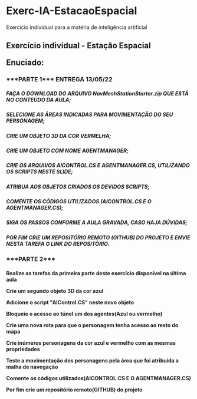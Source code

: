 # Exerc-IA-EstacaoEspacial
Exercício individual para a matéria de inteligência artificial

<p><H2>Exercício individual - Estação Espacial
  
  <p> Enuciado:
    
   <p><h3> ***PARTE 1*** ENTREGA 13/05/22

<p><h5>FAÇA O DOWNLOAD DO ARQUIVO NavMeshStationStarter.zip QUE ESTÁ NO CONTEÚDO DA AULA;

<p><h5>SELECIONE AS ÁREAS INDICADAS PARA MOVIMENTAÇÃO DO SEU PERSONAGEM;

<p><h5>CRIE UM OBJETO 3D DA COR VERMELHA;

<p><h5>CRIE UM OBJETO COM NOME AGENTMANAGER;

<p><h5>CRIE OS ARQUIVOS AICONTROL.CS E AGENTMANAGER.CS, UTILIZANDO OS SCRIPTS NESTE SLIDE;

<p><h5>ATRIBUA AOS OBJETOS CRIADOS OS DEVIDOS SCRIPTS;

<p><h5>COMENTE OS CÓDIGOS UTILIZADOS (AICONTROL.CS E O AGENTMANAGER.CS);

<p><h5>SIGA OS PASSOS CONFORME A AULA GRAVADA, CASO HAJA DÚVIDAS;

<p><h5>POR FIM CRIE UM REPOSITÓRIO REMOTO (GITHUB) DO PROJETO E ENVIE NESTA TAREFA O LINK DO REPOSITÓRIO.
<p>
<p><h3>***PARTE 2*** 
<p><h4>
<p> Realize as tarefas da primeira parte deste exercício disponível na última aula

<p> Crie um segundo objeto 3D da cor azul

<p> Adicione o script "AIControl.CS" neste novo objeto

<p> Bloqueie o acesso ao túnel um dos agentes(Azul ou vermelho)

<p> Crie uma nova rota para que o personagem tenha acesso ao resto do mapa

<p> Crie inúmeros personagens da cor azul e vermelho com as mesmas propriedades

<p> Teste a movimentação dos personagens pela área que foi atribuida a malha de navegação

<p> Comente os códigos utilizados(AICONTROL.CS E O AGENTMANAGER.CS)

<p>Por fim crie um repositório remoto(GITHUB) do projeto
